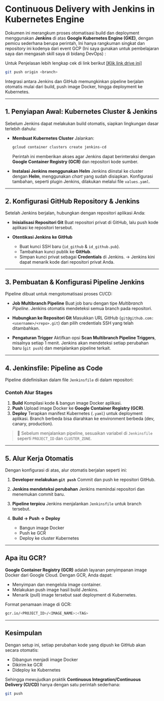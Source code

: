 # Continuous Delivery with Jenkins in Kubernetes Engine

Dokumen ini merangkum proses otomatisasi build dan deployment menggunakan **Jenkins** di atas **Google Kubernetes Engine (GKE)**, dengan pemicu sederhana berupa perintah, Ini hanya rangkuman singkat dan repository ini kodenya dari event GCP (Ini saya gunakan untuk pembelajaran saya dan mengasah skill saya di bidang DevOps) :

Untuk Penjelasan lebih lengkap cek di link berikut 
[[Klik link drive ini]](https://drive.google.com/file/d/1kgADA5Mw0RpyZ9z5FG-2ZnYEXzN4st5-/view?usp=sharing)


```bash
git push origin <branch>
```

Integrasi antara Jenkins dan GitHub memungkinkan pipeline berjalan otomatis mulai dari build, push image Docker, hingga deployment ke Kubernetes.

---

## 1. Penyiapan Awal: Kubernetes Cluster & Jenkins

Sebelum Jenkins dapat melakukan build otomatis, siapkan lingkungan dasar terlebih dahulu:

* **Membuat Kubernetes Cluster**
  Jalankan:

  ```bash
  gcloud container clusters create jenkins-cd
  ```

  Perintah ini memberikan akses agar Jenkins dapat berinteraksi dengan **Google Container Registry (GCR)** dan repositori kode sumber.

* **Instalasi Jenkins menggunakan Helm**
  Jenkins diinstal ke cluster dengan **Helm**, menggunakan *chart* yang sudah disiapkan.
  Konfigurasi tambahan, seperti plugin Jenkins, dilakukan melalui file `values.yaml`.

---

## 2. Konfigurasi GitHub Repository & Jenkins

Setelah Jenkins berjalan, hubungkan dengan repositori aplikasi Anda:

* **Inisialisasi Repositori Git**
  Buat repositori privat di GitHub, lalu push kode aplikasi ke repositori tersebut.

* **Otentikasi Jenkins ke GitHub**

  * Buat kunci SSH baru (`id_github` & `id_github.pub`).
  * Tambahkan kunci publik ke **GitHub**.
  * Simpan kunci privat sebagai **Credentials** di Jenkins.
    → Jenkins kini dapat menarik kode dari repositori privat Anda.

---

## 3. Pembuatan & Konfigurasi Pipeline Jenkins

Pipeline dibuat untuk mengotomatisasi proses CI/CD:

* **Job Multibranch Pipeline**
  Buat job baru dengan tipe *Multibranch Pipeline*. Jenkins otomatis mendeteksi semua branch pada repositori.

* **Hubungkan ke Repositori Git**
  Masukkan URL GitHub (`git@github.com:<username>/<repo>.git`) dan pilih credentials SSH yang telah ditambahkan.

* **Pengaturan Trigger**
  Aktifkan opsi **Scan Multibranch Pipeline Triggers**, misalnya setiap 1 menit.
  Jenkins akan mendeteksi setiap perubahan baru (`git push`) dan menjalankan pipeline terkait.

---

## 4. Jenkinsfile: Pipeline as Code

Pipeline didefinisikan dalam file `Jenkinsfile` di dalam repositori:

### Contoh Alur Stages

1. **Build**
   Kompilasi kode & bangun image Docker aplikasi.
2. **Push**
   Upload image Docker ke **Google Container Registry (GCR)**.
3. **Deploy**
   Terapkan manifest Kubernetes (`.yaml`) untuk deployment aplikasi.
   Branch berbeda bisa diarahkan ke environment berbeda (dev, canary, production).

> 🔧 Sebelum menjalankan pipeline, sesuaikan variabel di `Jenkinsfile` seperti `PROJECT_ID` dan `CLUSTER_ZONE`.

---

## 5. Alur Kerja Otomatis

Dengan konfigurasi di atas, alur otomatis berjalan seperti ini:

1. **Developer melakukan `git push`**
   Commit dan push ke repositori GitHub.
2. **Jenkins mendeteksi perubahan**
   Jenkins memindai repositori dan menemukan commit baru.
3. **Pipeline terpicu**
   Jenkins menjalankan `Jenkinsfile` untuk branch tersebut.
4. **Build → Push → Deploy**

   * Bangun image Docker
   * Push ke GCR
   * Deploy ke cluster Kubernetes

---

## Apa itu GCR?

**Google Container Registry (GCR)** adalah layanan penyimpanan image Docker dari Google Cloud.
Dengan GCR, Anda dapat:

* Menyimpan dan mengelola image container.
* Melakukan push image hasil build Jenkins.
* Menarik (pull) image tersebut saat deployment di Kubernetes.

Format penamaan image di GCR:

```bash
gcr.io/<PROJECT_ID>/<IMAGE_NAME>:<TAG>
```

---

## Kesimpulan

Dengan setup ini, setiap perubahan kode yang dipush ke GitHub akan secara otomatis:

* Dibangun menjadi image Docker
* Dikirim ke GCR
* Dideploy ke Kubernetes

Sehingga mewujudkan praktik **Continuous Integration/Continuous Delivery (CI/CD)** hanya dengan satu perintah sederhana:

```bash
git push
```
